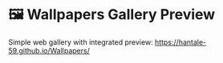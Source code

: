 # 🖼️ Wallpapers Gallery Preview

Simple web gallery with integrated preview:
https://hantale-59.github.io/Wallpapers/
